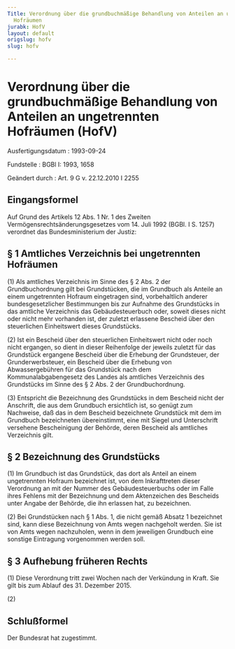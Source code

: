 ```yaml
---
Title: Verordnung über die grundbuchmäßige Behandlung von Anteilen an ungetrennten
  Hofräumen
jurabk: HofV
layout: default
origslug: hofv
slug: hofv

---
```


# Verordnung über die grundbuchmäßige Behandlung von Anteilen an ungetrennten Hofräumen (HofV)

Ausfertigungsdatum
:   1993-09-24

Fundstelle
:   BGBl I: 1993, 1658

Geändert durch
:   Art. 9 G v. 22.12.2010 I 2255

## Eingangsformel

Auf Grund des Artikels 12 Abs. 1 Nr. 1 des Zweiten
Vermögensrechtsänderungsgesetzes vom 14. Juli 1992 (BGBl. I S. 1257)
verordnet das Bundesministerium der Justiz:

## § 1 Amtliches Verzeichnis bei ungetrennten Hofräumen

(1) Als amtliches Verzeichnis im Sinne des § 2 Abs. 2 der
Grundbuchordnung gilt bei Grundstücken, die im Grundbuch als Anteile
an einem ungetrennten Hofraum eingetragen sind, vorbehaltlich anderer
bundesgesetzlicher Bestimmungen bis zur Aufnahme des Grundstücks in
das amtliche Verzeichnis das Gebäudesteuerbuch oder, soweit dieses
nicht oder nicht mehr vorhanden ist, der zuletzt erlassene Bescheid
über den steuerlichen Einheitswert dieses Grundstücks.

(2) Ist ein Bescheid über den steuerlichen Einheitswert nicht oder
noch nicht ergangen, so dient in dieser Reihenfolge der jeweils
zuletzt für das Grundstück ergangene Bescheid über die Erhebung der
Grundsteuer, der Grunderwerbsteuer, ein Bescheid über die Erhebung von
Abwassergebühren für das Grundstück nach dem Kommunalabgabengesetz des
Landes als amtliches Verzeichnis des Grundstücks im Sinne des § 2 Abs.
2 der Grundbuchordnung.

(3) Entspricht die Bezeichnung des Grundstücks in dem Bescheid nicht
der Anschrift, die aus dem Grundbuch ersichtlich ist, so genügt zum
Nachweise, daß das in dem Bescheid bezeichnete Grundstück mit dem im
Grundbuch bezeichneten übereinstimmt, eine mit Siegel und Unterschrift
versehene Bescheinigung der Behörde, deren Bescheid als amtliches
Verzeichnis gilt.

## § 2 Bezeichnung des Grundstücks

(1) Im Grundbuch ist das Grundstück, das dort als Anteil an einem
ungetrennten Hofraum bezeichnet ist, von dem Inkrafttreten dieser
Verordnung an mit der Nummer des Gebäudesteuerbuchs oder im Falle
ihres Fehlens mit der Bezeichnung und dem Aktenzeichen des Bescheids
unter Angabe der Behörde, die ihn erlassen hat, zu bezeichnen.

(2) Bei Grundstücken nach § 1 Abs. 1, die nicht gemäß Absatz 1
bezeichnet sind, kann diese Bezeichnung von Amts wegen nachgeholt
werden. Sie ist von Amts wegen nachzuholen, wenn in dem jeweiligen
Grundbuch eine sonstige Eintragung vorgenommen werden soll.

## § 3 Aufhebung früheren Rechts

(1) Diese Verordnung tritt zwei Wochen nach der Verkündung in Kraft.
Sie gilt bis zum Ablauf des 31. Dezember 2015.

(2)

## Schlußformel

Der Bundesrat hat zugestimmt.

